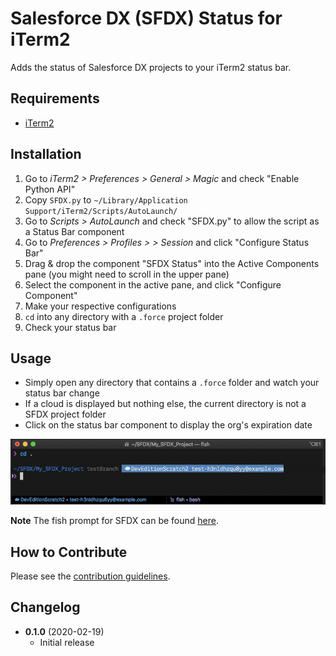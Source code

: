 # Salesforce DX (SFDX) Status for iTerm2
Adds the status of Salesforce DX projects to your iTerm2 status bar.

## Requirements

- [iTerm2](https://github.com/gnachman/iTerm2)

## Installation

1. Go to *iTerm2 > Preferences > General > Magic* and check "Enable Python API"
2. Copy `SFDX.py` to `~/Library/Application Support/iTerm2/Scripts/AutoLaunch/`
3. Go to *Scripts > AutoLaunch* and check "SFDX.py" to allow the script as a Status Bar component
4. Go to *Preferences > Profiles > <yourProfile> > Session* and click "Configure Status Bar"
5. Drag & drop the component "SFDX Status" into the Active Components pane (you might need to scroll in the upper pane)
6. Select the component in the active pane, and click "Configure Component"
7. Make your respective configurations
8. `cd` into any directory with a `.force` project folder
9. Check your status bar

## Usage

- Simply open any directory that contains a `.force` folder and watch your status bar change
- If a cloud is displayed but nothing else, the current directory is not a SFDX project folder
- Click on the status bar component to display the org's expiration date

![Example prompt](Example.png)

**Note** The fish prompt for SFDX can be found [here](https://github.com/mschmidtkorth/fish-pure-prompt-salesforce-dx).

## How to Contribute

Please see the [contribution guidelines](CONTRIBUTING.md).

## Changelog

- **0.1.0** (2020-02-19)
  - Initial release